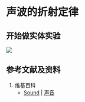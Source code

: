 # 声波的折射定律

## 开始做实体实验

![](/images/波/振动与波/声波的折射定律/1a1.jpg)

## 参考文献及资料

1. 维基百科
	- [Sound](https://en.wikipedia.org/wiki/Sound) | [声音](https://zh.wikipedia.org/wiki/声音) 